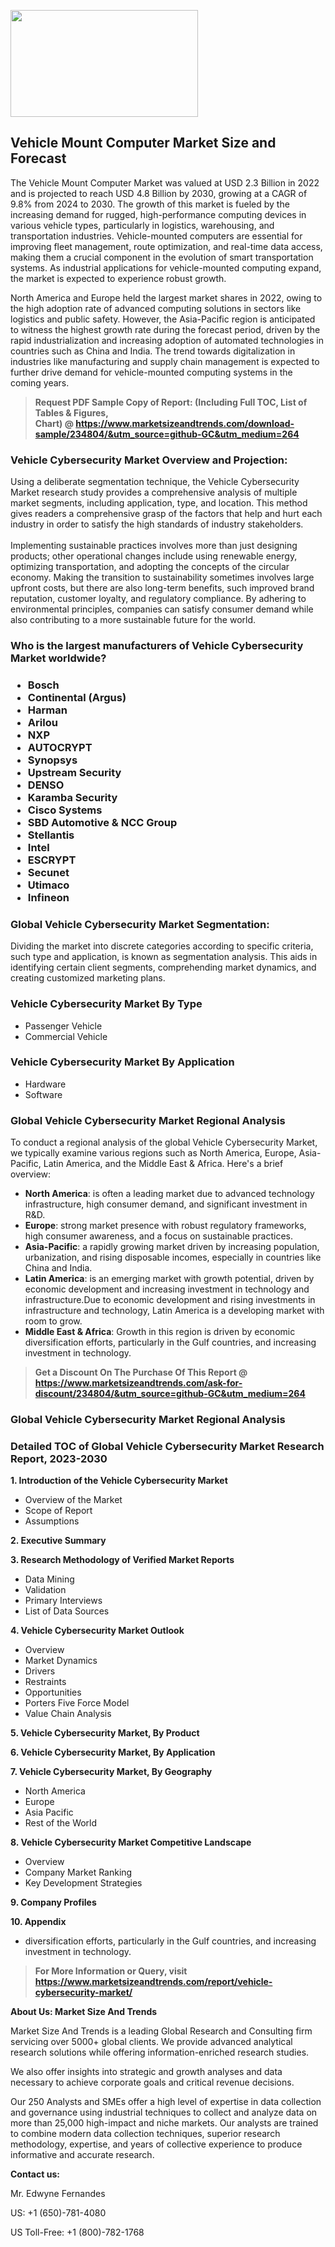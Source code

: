 <p><img class="alignnone size-medium wp-image-20088" src="https://ffe5etoiles.com/wp-content/uploads/2024/12/MST1-300x171.png" alt="" width="300" height="171" /></p><h2>Vehicle Mount Computer Market Size and Forecast</h2><p>The Vehicle Mount Computer Market was valued at USD 2.3 Billion in 2022 and is projected to reach USD 4.8 Billion by 2030, growing at a CAGR of 9.8% from 2024 to 2030. The growth of this market is fueled by the increasing demand for rugged, high-performance computing devices in various vehicle types, particularly in logistics, warehousing, and transportation industries. Vehicle-mounted computers are essential for improving fleet management, route optimization, and real-time data access, making them a crucial component in the evolution of smart transportation systems. As industrial applications for vehicle-mounted computing expand, the market is expected to experience robust growth.</p><p>North America and Europe held the largest market shares in 2022, owing to the high adoption rate of advanced computing solutions in sectors like logistics and public safety. However, the Asia-Pacific region is anticipated to witness the highest growth rate during the forecast period, driven by the rapid industrialization and increasing adoption of automated technologies in countries such as China and India. The trend towards digitalization in industries like manufacturing and supply chain management is expected to further drive demand for vehicle-mounted computing systems in the coming years.</p></p><blockquote id="" class=""><strong>Request PDF Sample Copy of Report: (Including Full TOC, List of Tables &amp; Figures, Chart)&nbsp;@&nbsp;<strong><a href="https://www.marketsizeandtrends.com/download-sample/234804/&utm_source=github-GC&utm_medium=264" target="_blank">https://www.marketsizeandtrends.com/download-sample/234804/&utm_source=github-GC&utm_medium=264</a></strong></strong></blockquote><h3 id="" class="">Vehicle Cybersecurity Market&nbsp;Overview and Projection:</h3><p id="" class="">Using a deliberate segmentation technique, the Vehicle Cybersecurity Market research study provides a comprehensive analysis of multiple market segments, including application, type, and location. This method gives readers a comprehensive grasp of the factors that help and hurt each industry in order to satisfy the high standards of industry stakeholders. <br /> <br />Implementing sustainable practices involves more than just designing products; other operational changes include using renewable energy, optimizing transportation, and adopting the concepts of the circular economy. Making the transition to sustainability sometimes involves large upfront costs, but there are also long-term benefits, such improved brand reputation, customer loyalty, and regulatory compliance. By adhering to environmental principles, companies can satisfy consumer demand while also contributing to a more sustainable future for the world.</p><h3 id="" class="">Who is the largest manufacturers of&nbsp;Vehicle Cybersecurity Market worldwide?</h3><h3 class=""><p><ul><li>Bosch </li><li> Continental (Argus) </li><li> Harman </li><li> Arilou </li><li> NXP </li><li> AUTOCRYPT </li><li> Synopsys </li><li> Upstream Security </li><li> DENSO </li><li> Karamba Security </li><li> Cisco Systems </li><li> SBD Automotive & NCC Group </li><li> Stellantis </li><li> Intel </li><li> ESCRYPT </li><li> Secunet </li><li> Utimaco </li><li> Infineon</li></ul></p></h3><h3 id="" class="">Global&nbsp;Vehicle Cybersecurity Market Segmentation:</h3><p id="" class="">Dividing the market into discrete categories according to specific criteria, such type and application, is known as segmentation analysis. This aids in identifying certain client segments, comprehending market dynamics, and creating customized marketing plans.</p><h3 id="" class="">Vehicle Cybersecurity Market&nbsp;By Type</h3><p><p><ul><li>Passenger Vehicle</li><li> Commercial Vehicle</p></li></ul></p></p><h3 id="" class="">Vehicle Cybersecurity Market&nbsp;By Application</h3><p class=""><p><ul><li>Hardware</li><li> Software</li></ul></p></p><h3 id="" class="">Global Vehicle Cybersecurity Market Regional Analysis</h3><p id="" class="">To conduct a regional analysis of the global Vehicle Cybersecurity Market, we typically examine various regions such as North America, Europe, Asia-Pacific, Latin America, and the Middle East &amp; Africa. Here's a brief overview:</p><ul><li><strong>North America</strong>: is often a leading market due to advanced technology infrastructure, high consumer demand, and significant investment in R&amp;D.</li><li><strong>Europe</strong>: strong market presence with robust regulatory frameworks, high consumer awareness, and a focus on sustainable practices.</li><li><strong>Asia-Pacific</strong>: a rapidly growing market driven by increasing population, urbanization, and rising disposable incomes, especially in countries like China and India.</li><li><strong>Latin America</strong>: is an emerging market with growth potential, driven by economic development and increasing investment in technology and infrastructure.Due to economic development and rising investments in infrastructure and technology, Latin America is a developing market with room to grow.</li><li><strong>Middle East &amp; Africa</strong>: Growth in this region is driven by economic diversification efforts, particularly in the Gulf countries, and increasing investment in technology.</li></ul><blockquote id="" class=""><strong>Get a Discount On The Purchase Of This Report @ <strong><a href="https://www.marketsizeandtrends.com/ask-for-discount/234804/&utm_source=github-GC&utm_medium=264" target="_blank">https://www.marketsizeandtrends.com/ask-for-discount/234804/&utm_source=github-GC&utm_medium=264</a></strong></strong></blockquote><h3 id="" class="">Global Vehicle Cybersecurity Market Regional Analysis</h3><h3 id="" class="">Detailed TOC of Global Vehicle Cybersecurity Market Research Report, 2023-2030</h3><p id="" class=""><strong>1. Introduction of the Vehicle Cybersecurity Market</strong></p><ul><li>Overview of the Market</li><li>Scope of Report</li><li>Assumptions</li></ul><p id="" class=""><strong>2. Executive Summary</strong></p><p id="" class=""><strong>3. Research Methodology of Verified Market Reports</strong></p><ul><li>Data Mining</li><li>Validation</li><li>Primary Interviews</li><li>List of Data Sources</li></ul><p id="" class=""><strong>4. Vehicle Cybersecurity Market Outlook</strong></p><ul><li>Overview</li><li>Market Dynamics</li><li>Drivers</li><li>Restraints</li><li>Opportunities</li><li>Porters Five Force Model</li><li>Value Chain Analysis</li></ul><p id="" class=""><strong>5. Vehicle Cybersecurity Market, By Product</strong></p><p id="" class=""><strong>6. Vehicle Cybersecurity Market, By Application</strong></p><p id="" class=""><strong>7. Vehicle Cybersecurity Market, By Geography</strong></p><ul><li>North America</li><li>Europe</li><li>Asia Pacific</li><li>Rest of the World</li></ul><p id="" class=""><strong>8. Vehicle Cybersecurity Market Competitive Landscape</strong></p><ul><li>Overview</li><li>Company Market Ranking</li><li>Key Development Strategies</li></ul><p id="" class=""><strong>9. Company Profiles</strong></p><p id="" class=""><strong>10. Appendix</strong></p><ul><li>diversification efforts, particularly in the Gulf countries, and increasing investment in technology.</li></ul><blockquote id="" class=""><strong>For More Information or Query, visit <strong><strong><a href="https://www.marketsizeandtrends.com/report/vehicle-cybersecurity-market/" target="_blank">https://www.marketsizeandtrends.com/report/vehicle-cybersecurity-market/</a></strong></strong></strong></blockquote><p id="" class=""><strong>About Us: Market Size And Trends</strong></p><p id="" class="">Market Size And Trends is a leading Global Research and Consulting firm servicing over 5000+ global clients. We provide advanced analytical research solutions while offering information-enriched research studies.</p><p id="" class="">We also offer insights into strategic and growth analyses and data necessary to achieve corporate goals and critical revenue decisions.</p><p id="" class="">Our 250 Analysts and SMEs offer a high level of expertise in data collection and governance using industrial techniques to collect and analyze data on more than 25,000 high-impact and niche markets. Our analysts are trained to combine modern data collection techniques, superior research methodology, expertise, and years of collective experience to produce informative and accurate research.</p><p id="" class=""><strong>Contact us:</strong></p><p id="" class="">Mr. Edwyne Fernandes</p><p id="" class="">US: +1 (650)-781-4080</p><p id="" class="">US Toll-Free: +1 (800)-782-1768</p>
